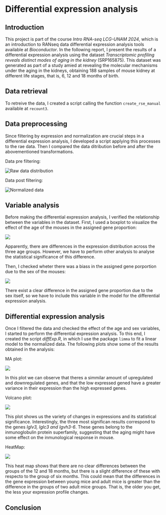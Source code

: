 # Differential expression analysis

## Introduction 
This project is part of the course *Intro RNA-seq LCG-UNAM 2024*, which is an introduction to RANseq data differential expression analysis tools available at *Bioconductor*.
In the following report, I present the results of a differential expression analysis using the dataset *Transcriptomic profiling reveals distinct modes of aging in the kidney* (SRP165875).
This dataset was generated as part of a study amied at revealing the molecular mechanisms under the aging in the kidneys, obtaining 188 samples of mouse kidney at different life stages, that is, 6, 12 and 18 months of birth.

## Data retrieval
To retreive the data, I created a script calling the function `create_rse_manual` available at   `recount3`.

## Data preprocessing
Since filtering by expression and normalization are crucial steps in a differential expression analysis, I developed a script applying this processes to the rae data. Then I compared the data ditribution before and after the abovementioned transformations.

Data pre filtering:

![Raw data distribution](figures/rawDataDist.png)


Data post filtering:

![Normalized data](figures/filtDataDist.png)


## Variable analysis
Before making the differential expression analysis, I verified the relationship between the variables in the dataset.
First, I used a boxplot to visualize the effect of the age of the mouses in the assigned gene proportion:


![](figures/ageBoxPlot.png)

Apparently, there are differences in the expression distribution across the three age groups. However, we have to perform other analysis to analyse the statistical significance of this difference.

Then, I checked wheter there was a biass in the assigned gene porportion due to the sex of the mouses:

![](figures/sexBoxPlot.png)

There exist a clear difference in the assigned gene proportion due to the sex itself, so we have to include this variable in the model for the differential expression analysis.


## Differential expression analysis
Once I filtered the data and checked the effect of the age and sex variables, I started to perform the differential expression analysis.
To this end, I created the script *diffExp.R*, in which I use the package `limma` to fit a linear model to the normalized data.
The following plots show some of the results obtained in the analysis:

MA plot:

![](figures/maPlot.png)

In this plot we can observe that theres a simmilar amount of upregulated and downregulated genes, and that the low expressed gened have a greater variance in their expression than the high expressed genes.

Volcano plot:

![](figures/volcanoPlot.png)

This plot shows us the variety of changes in expressions and its statistical significance. Interestingly, the three most significan results correspond to the genes *Iglv3, Iglc3 and Igvh3-6*. These genes belong to the inmunoglobulin protein superfamily, suggesting that the aging might have some effect on the inmunological response in mouse.

HeatMap: 

![](figures/heatMapPlot.png)

This heat map shows that there are no clear differences between the groups of the 12 and 18 months, but there is a slight difference of these with respecto to the group of six months. This could mean that the differences in the gene expression between young mice and adult mice is greater than the difference in the groups of two adult mice groups. That is, the older you get, the less your expression profile changes.

## Conclusion

